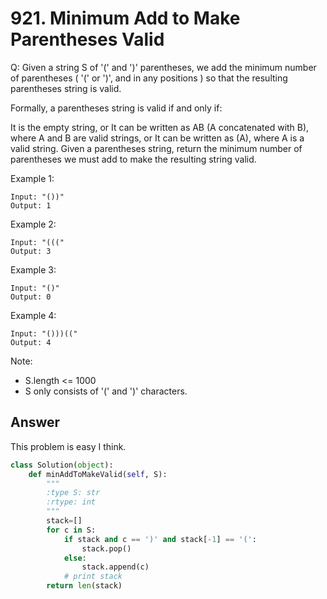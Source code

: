 # 921. Minimum Add to Make Parentheses Valid
Q: Given a string S of '(' and ')' parentheses, we add the minimum number of parentheses ( '(' or ')', and in any positions ) so that the resulting parentheses string is valid.

Formally, a parentheses string is valid if and only if:

It is the empty string, or
It can be written as AB (A concatenated with B), where A and B are valid strings, or
It can be written as (A), where A is a valid string.
Given a parentheses string, return the minimum number of parentheses we must add to make the resulting string valid.

 
Example 1:
```
Input: "())"
Output: 1
```
Example 2:
```
Input: "((("
Output: 3
```
Example 3:
```
Input: "()"
Output: 0
```
Example 4:
```
Input: "()))(("
Output: 4
``` 

Note:
* S.length <= 1000
* S only consists of '(' and ')' characters.

## Answer
This problem is easy I think.
```python
class Solution(object):
    def minAddToMakeValid(self, S):
        """
        :type S: str
        :rtype: int
        """
        stack=[]
        for c in S:
            if stack and c == ')' and stack[-1] == '(':
                stack.pop()
            else:
                stack.append(c)
            # print stack    
        return len(stack)
```
